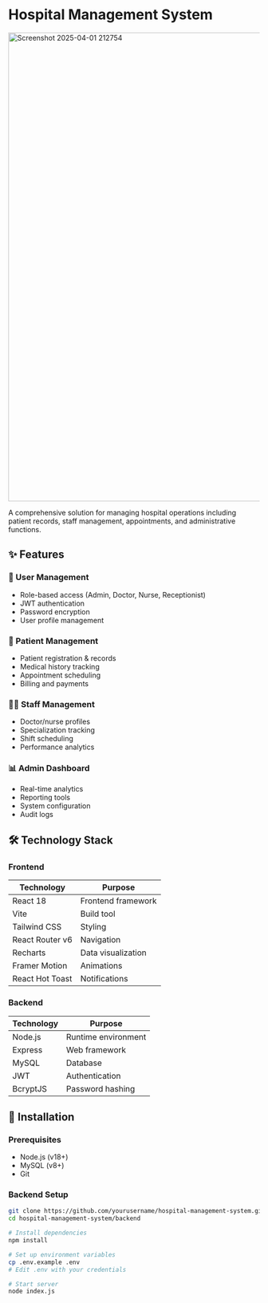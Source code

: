 # Hospital Management System
<img width="940" alt="Screenshot 2025-04-01 212754" src="https://github.com/user-attachments/assets/c2a5c2c2-5a0a-4ca0-86fc-b0413335eab5" />

A comprehensive solution for managing hospital operations including patient records, staff management, appointments, and administrative functions.

## ✨ Features

### 👥 User Management
- Role-based access (Admin, Doctor, Nurse, Receptionist)
- JWT authentication
- Password encryption
- User profile management

### 🏥 Patient Management
- Patient registration & records
- Medical history tracking
- Appointment scheduling
- Billing and payments

### 👨‍⚕️ Staff Management
- Doctor/nurse profiles
- Specialization tracking
- Shift scheduling
- Performance analytics

### 📊 Admin Dashboard
- Real-time analytics
- Reporting tools
- System configuration
- Audit logs

## 🛠️ Technology Stack

### Frontend
| Technology       | Purpose                          |
|------------------|----------------------------------|
| React 18         | Frontend framework               |
| Vite             | Build tool                       |
| Tailwind CSS     | Styling                          |
| React Router v6  | Navigation                       |
| Recharts         | Data visualization               |
| Framer Motion    | Animations                       |
| React Hot Toast  | Notifications                   |

### Backend
| Technology       | Purpose                          |
|------------------|----------------------------------|
| Node.js          | Runtime environment              |
| Express          | Web framework                    |
| MySQL            | Database                         |
| JWT              | Authentication                   |
| BcryptJS         | Password hashing                 |

## 🚀 Installation

### Prerequisites
- Node.js (v18+)
- MySQL (v8+)
- Git

### Backend Setup
```bash
git clone https://github.com/yourusername/hospital-management-system.git
cd hospital-management-system/backend

# Install dependencies
npm install

# Set up environment variables
cp .env.example .env
# Edit .env with your credentials

# Start server
node index.js
